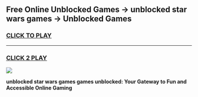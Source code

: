 
## Free Online Unblocked Games → unblocked star wars games → Unblocked Games
<h3>
<a href="https://premium.freeplayer.one?title=unblocked_star_wars_games&ref=21F">CLICK TO PLAY</a></h3>
<hr>

<h3>
<a href="https://premium.freeplayer.one?title=unblocked_star_wars_games&ref=21F">CLICK 2 PLAY</a>
  
</h3>

<a href="https://premium.freeplayer.one?title=unblocked_star_wars_games&ref=21F/"><img src="https://clearcache.store/games.png"></a>


**unblocked star wars games games unblocked: Your Gateway to Fun and Accessible Online Gaming**
